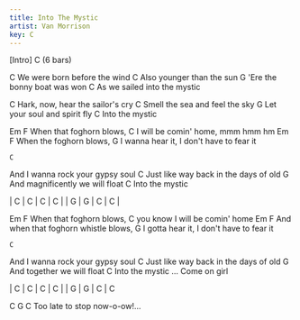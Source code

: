 ```yaml
---
title: Into The Mystic
artist: Van Morrison
key: C
---
```

 
[Intro]
C
(6 bars)
 
 
C
  We were born before the wind
C
  Also younger than the sun
G
  'Ere the bonny boat was won
                      C
As we sailed into the mystic
 
 
C
  Hark, now, hear the sailor's cry
C
  Smell the sea and feel the sky
G
  Let your soul and spirit fly
         C
Into the mystic
 
 
Em                    F
   When that foghorn blows,
        C
I will be comin' home, mmm hmm hm
Em                  F
   When the foghorn blows,
        G
I wanna hear it, I don't have to fear it
 
 
    C
And I wanna rock your gypsy soul
C
  Just like way back in the days of old
G
  And magnificently we will float
         C
Into the mystic
 
 
| C   | C   | C   | C   |
| G   | G   | C   | C   |
 
 
Em                F
   When that foghorn blows,
C
  you know I will be comin' home
Em       F
   And when that foghorn whistle blows,
G
  I gotta hear it, I don't have to fear it
 
 
    C
And I wanna rock your gypsy soul
C
  Just like way back in the days of old
G
  And together we will float
         C
Into the mystic ... Come on girl
 
 
| C   | C   | C   | C   |
| G   | G   | C   | C

 
C                    G        C
   Too late to stop now-o-ow!...
